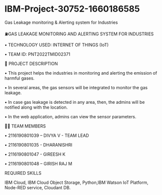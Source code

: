 # IBM-Project-30752-1660186585
Gas Leakage monitoring &amp; Alerting system for Industries

⛽GAS LEAKAGE MONITORING AND ALERTING SYSTEM FOR INDUSTRIES

•	TECHNOLOGY USED: INTERNET OF THINGS (IoT)

•	TEAM ID: PNT2022TMID02371

📒 PROJECT DESCRIPTION

•	This project helps the industries in monitoring and alerting the emission of harmful gases.

•	In several areas, the gas sensors will be integrated to monitor the gas leakage.

•	In case gas leakage is detected in any area, then, the admins will be notified along with the location.

•	In the web application, admins can view the sensor parameters.


👨‍💻 TEAM MEMBERS

•	2116190801039 – DIVYA V - TEAM LEAD

•	2116190801035 - DHARANISHRI

•	2116190801047 - GIREESH K

•	2116190801048 – GIRISH RAJ M


REQUIRED SKILLS

IBM Cloud, IBM Cloud Object Storage, Python,IBM Watson IoT Platform, Node-RED service, Cloudant DB.

